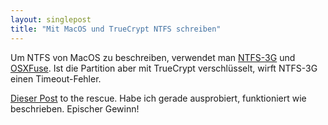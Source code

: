 ```yaml
---
layout: singlepost
title: "Mit MacOS und TrueCrypt NTFS schreiben"
---
```


Um NTFS von MacOS zu beschreiben, verwendet man [NTFS-3G](http://sourceforge.net/projects/ntfs-3g/) und [OSXFuse](http://osxfuse.github.com/). Ist die Partition aber mit TrueCrypt verschlüsselt, wirft NTFS-3G einen Timeout-Fehler.

[Dieser Post](http://fernandoff.posterous.com/ntfs-write-support-on-osx-lion-with-ntfs-3g-f) to the rescue. Habe ich gerade ausprobiert, funktioniert wie beschrieben. Epischer Gewinn!